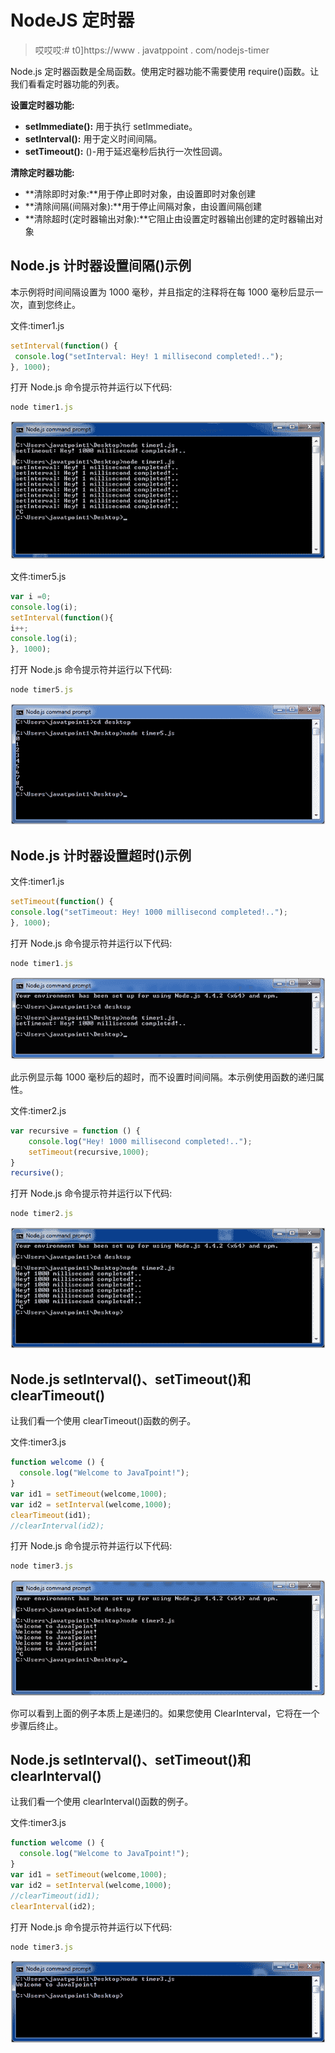 # NodeJS 定时器

> 哎哎哎:# t0]https://www . javatppoint . com/nodejs-timer

Node.js 定时器函数是全局函数。使用定时器功能不需要使用 require()函数。让我们看看定时器功能的列表。

**设置定时器功能:**

*   **setImmediate():** 用于执行 setImmediate。
*   **setInterval():** 用于定义时间间隔。
*   **setTimeout():** ()-用于延迟毫秒后执行一次性回调。

**清除定时器功能:**

*   **清除即时对象:**用于停止即时对象，由设置即时对象创建
*   **清除间隔(间隔对象):**用于停止间隔对象，由设置间隔创建
*   **清除超时(定时器输出对象):**它阻止由设置定时器输出创建的定时器输出对象

## Node.js 计时器设置间隔()示例

本示例将时间间隔设置为 1000 毫秒，并且指定的注释将在每 1000 毫秒后显示一次，直到您终止。

文件:timer1.js

```js
setInterval(function() {
 console.log("setInterval: Hey! 1 millisecond completed!.."); 
}, 1000);

```

打开 Node.js 命令提示符并运行以下代码:

```js
node timer1.js

```

![Node.js timer example 1](img/9140c4c63422d8f01d31b1527233368b.png)

文件:timer5.js

```js
var i =0;
console.log(i);
setInterval(function(){
i++;
console.log(i);
}, 1000); 

```

打开 Node.js 命令提示符并运行以下代码:

```js
node timer5.js

```

![Node.js timer example 22](img/db0d700b5a9b507d940aeff67ec888bf.png)

## Node.js 计时器设置超时()示例

文件:timer1.js

```js
setTimeout(function() { 
console.log("setTimeout: Hey! 1000 millisecond completed!..");
}, 1000);

```

打开 Node.js 命令提示符并运行以下代码:

```js
node timer1.js

```

![Node.js timer example 21](img/d398aa83a37447462a3021ed287b14f1.png)

此示例显示每 1000 毫秒后的超时，而不设置时间间隔。本示例使用函数的递归属性。

文件:timer2.js

```js
var recursive = function () {
    console.log("Hey! 1000 millisecond completed!.."); 
    setTimeout(recursive,1000);
}
recursive(); 

```

打开 Node.js 命令提示符并运行以下代码:

```js
node timer2.js

```

![Node.js timer example 23](img/31f26d0059e47472492908c334305099.png)

## Node.js setInterval()、setTimeout()和 clearTimeout()

让我们看一个使用 clearTimeout()函数的例子。

文件:timer3.js

```js
function welcome () {
  console.log("Welcome to JavaTpoint!");
}
var id1 = setTimeout(welcome,1000);
var id2 = setInterval(welcome,1000);
clearTimeout(id1);
//clearInterval(id2);

```

打开 Node.js 命令提示符并运行以下代码:

```js
node timer3.js

```

![Node.js timer example 3](img/0936a7c3a74e75df0d4818c4fa1b99c5.png)

你可以看到上面的例子本质上是递归的。如果您使用 ClearInterval，它将在一个步骤后终止。

## Node.js setInterval()、setTimeout()和 clearInterval()

让我们看一个使用 clearInterval()函数的例子。

文件:timer3.js

```js
function welcome () {
  console.log("Welcome to JavaTpoint!");
}
var id1 = setTimeout(welcome,1000);
var id2 = setInterval(welcome,1000);
//clearTimeout(id1);
clearInterval(id2);

```

打开 Node.js 命令提示符并运行以下代码:

```js
node timer3.js

```

![Node.js timer example 33](img/3462592c3fdc4d52addb154d581e7f3a.png)